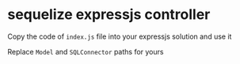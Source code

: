# sequelize expressjs controller

Copy the code of `index.js` file into your expressjs solution and use it

Replace `Model` and `SQLConnector` paths for yours

